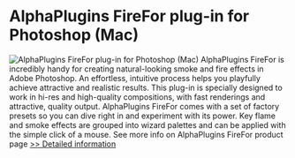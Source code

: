 # AlphaPlugins FireFor plug-in for Photoshop (Mac)
![AlphaPlugins FireFor plug-in for Photoshop (Mac)](https://mycommerce.akamaized.net/api/pimages/P300777960/BIG/300777960.JPG)
AlphaPlugins FireFor is incredibly handy for creating natural-looking smoke and fire effects in Adobe Photoshop. An effortless, intuitive process helps you playfully achieve attractive and realistic results. This plug-in is specially designed to work in hi-res and high-quality compositions, with fast renderings and attractive, quality output.
AlphaPlugins FireFor comes with a set of factory presets so you can dive right in and experiment with its power. Key flame and smoke effects are grouped into wizard palettes and can be applied with the simple click of a mouse.
See more info on AlphaPlugins FireFor product page
[>> Detailed information](https://secure.shareit.com/shareit/product.html?productid=300777960&affiliateid=200057808)